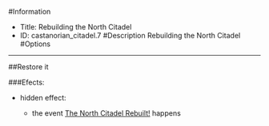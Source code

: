 #Information
 - Title: Rebuilding the North Citadel
 - ID: castanorian_citadel.7
#Description
Rebuilding the North Citadel
#Options

___
##Restore it

###Efects:<ul><li>hidden effect:</li><ul><li>the event [The North Citadel Rebuilt!](../events/the_north_citadel_rebuilt.md) happens</li></ul></ul>
